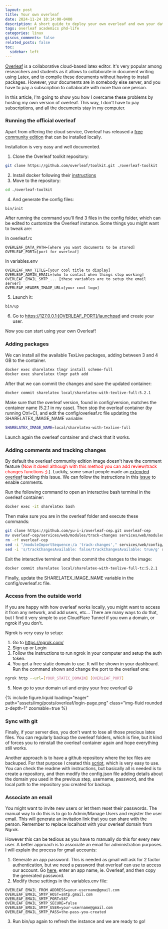```yaml
---
layout: post
title: Your own overleaf
date: 2024-11-24 10:14:00-0400
description: A short guide to deploy your own overleaf and own your data with pro features for free.
tags: overleaf academics phd-life
categories: linux
giscus_comments: false
related_posts: false
toc:
  sidebar: left
---
```


[Overleaf](https://www.overleaf.com/) is a collaborative cloud-based latex editor. It's very popular among researchers and students as it allows to collaborate in document writing using Latex, and to compile these documents without having to install packages. However, your documents are in somebody else server, and you have to pay a subscription to collaborate with more than one person.

In this article, I'm going to show you how I overcame these problems by hosting my own version of overleaf. This way, I don't have to pay subscriptions, and all the documents stay in my computer.

### Running the official overleaf

Apart from offering the cloud service, Overleaf has released a [free community edition](https://github.com/overleaf/overleaf) that can be installed locally.

Installation is very easy and well documented.

1) Clone the Overleaf toolkit repository:
```bash
git clone https://github.com/overleaf/toolkit.git ./overleaf-toolkit
```
2) Install docker following their [instructions](https://docs.docker.com/engine/install/ubuntu/)
3) Move to the repository:
```bash
cd ./overleaf-toolkit
```
4) And generate the config files:
```bash
bin/init
```

After running the command you'll find 3 files in the config folder, which can be edited to customize the Overleaf instance.
Some things you might want to tweak are:

In overleaf.rc
```
OVERLEAF_DATA_PATH=[where you want documents to be stored]
OVERLEAF_PORT=[port for overleaf]
```

In variables.env
```
OVERLEAF_NAV_TITLE=[your cool title to display]
OVERLEAF_ADMIN_EMAIL=[who to contact when things stop working]
OVERLEAF_EMAIL_SMTP_... [these variables are to setup the email server]
OVERLEAF_HEADER_IMAGE_URL=[your cool logo]
```

5) Launch it:
```bash
bin/up
```

6) Go to https://127.0.0.1:[OVERLEAF_PORT]/launchpad and create your user.

Now you can start using your own Overleaf!

### Adding packages

We can install all the available TexLive packages, adding between 3 and 4 GB to the container.

```bash
docker exec sharelatex tlmgr install scheme-full
docker exec sharelatex tlmgr path add
```

After that we can commit the changes and save the updated container:
```bash
docker commit sharelatex local/sharelatex-with-texlive-full:5.2.1
```

Make sure that the overleaf version, found in config/version, matches the container name (5.2.1 in my case).
Then stop the overleaf container (by running Ctrl+C), and edit the config/overleaf.rc file updating the SHARELATEX_IMAGE_NAME variable:

```bash
SHARELATEX_IMAGE_NAME=local/sharelatex-with-texlive-full 
```

Launch again the overleaf container and check that it works.

### Adding comments and tracking changes

By default the overleaf community edition image doesn't have the comment feature (<span style="color:red">Now it does! although with this method you can add review/track changes functions ;)</span>.).
Luckily, some smart people made an [extended overleaf](https://github.com/yu-i-i/overleaf-cep/tree/ldap-tc) tackling this issue.
We can follow the instructions in this [issue](https://github.com/overleaf/overleaf/issues/1193#issuecomment-2256681075) to enable comments.

Run the following command to open an interactive bash terminal in the overleaf container:

```bash
docker exec -it sharelatex bash
```
Then make sure you are in the overleaf folder and execute these commands:

```bash
git clone https://github.com/yu-i-i/overleaf-cep.git overleaf-cep
mv overleaf-cep/services/web/modules/track-changes services/web/modules/track-changes
rm -rf overleaf-cep
sed -i "/moduleImportSequence:/a 'track-changes'," services/web/config/settings.defaults.js
sed -i 's/trackChangesAvailable: false/trackChangesAvailable: true/g' services/web/app/src/Features/Project/ProjectEditorHandler.js
```

Exit the interactive terminal and then commit the changes to the image:
```bash
docker commit sharelatex local/sharelatex-with-texlive-full-tc:5.2.1
```

Finally, update the SHARELATEX_IMAGE_NAME variable in the config/overleaf.rc file.

### Access from the outside world
If you are happy with how overleaf works locally, you might want to access it from any network, and add users, etc...
There are many ways to do that, but I find it very simple to use CloudFlare Tunnel if you own a domain, or ngrok if you don't.

Ngrok is very easy to setup:

1) Go to https://ngrok.com/
2) Sign up or Login
3) Follow the instructions to run ngrok in your computer and setup the auth token.
4) You get a free static domain to use. It will be shown in your dashboard. Run the command shown and change the port to the overleaf one:
```bash
ngrok http --url=[YOUR_STATIC_DOMAIN] [OVERLEAF_PORT]
```
5) Now go to your domain url and enjoy your free overleaf 😃

<div class="row mt-3">
    <div class="col-sm mt-3 mt-md-0">
        {% include figure.liquid loading="eager" path="assets/img/posts/overleaf/login-page.png" class="img-fluid rounded z-depth-1" zoomable=true %}
    </div>
</div>

### Sync with git
Finally, if your server dies, you don't want to lose all those precious latex files. You can regularly backup the overleaf folders, which is fine, but it kind of forces you to reinstall the overleaf container again and hope everything still works.

Another approach is to have a github repository where the tex files are backuped. For that purpose I created this [script](https://github.com/mrpep/overleaf-git-sync), which is very easy to use. You can check the readme with instructions, but basically all is needed is to create a repository, and then modify the config.json file adding details about the domain you used in the previous step, username, password, and the local path to the repository you created for backup.

### Associate an email
You might want to invite new users or let them reset their passwords. The manual way to do this is to go to Admin/Manage Users and register the user email. This will generate an invitation link that you can share with the person. Remember to replace localhost with your overleaf domain from Ngrok.

However this can be tedious as you have to manually do this for every new user. A better approach is to associate an email for administration purposes. I will explain the process for gmail accounts:

1) Generate an app password. This is needed as gmail will ask for 2 factor authentication, but we need a password that overleaf can use to access our account. Go [here](https://myaccount.google.com/apppasswords), enter an app name, ie. Overleaf, and then copy the generated password.
2) Modify these settings in the variables.env file:
```
OVERLEAF_EMAIL_FROM_ADDRESS=your-username@gmail.com
OVERLEAF_EMAIL_SMTP_HOST=smtp.gmail.com
OVERLEAF_EMAIL_SMTP_PORT=587
OVERLEAF_EMAIL_SMTP_SECURE=false
OVERLEAF_EMAIL_SMTP_USER=your-username@gmail.com
OVERLEAF_EMAIL_SMTP_PASS=the-pass-you-created
```
3) Run bin/up again to refresh the instance and we are ready to go!